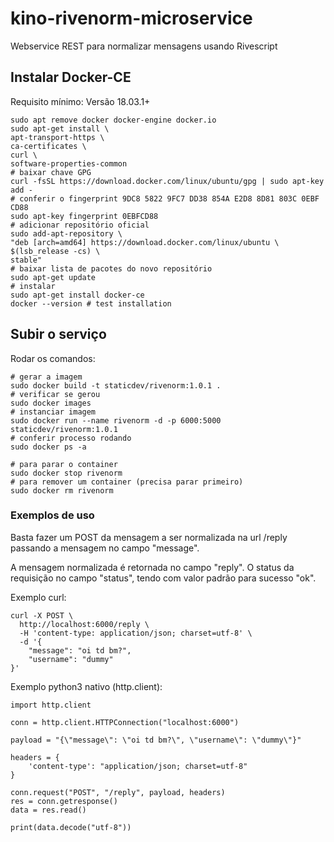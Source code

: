 kino-rivenorm-microservice
==========================

Webservice REST para normalizar mensagens usando Rivescript

Instalar Docker-CE
------------------

Requisito mínimo: Versão 18.03.1+

``` {.sourceCode .sh}
sudo apt remove docker docker-engine docker.io
sudo apt-get install \
apt-transport-https \
ca-certificates \
curl \
software-properties-common
# baixar chave GPG
curl -fsSL https://download.docker.com/linux/ubuntu/gpg | sudo apt-key add -
# conferir o fingerprint 9DC8 5822 9FC7 DD38 854A E2D8 8D81 803C 0EBF CD88
sudo apt-key fingerprint 0EBFCD88
# adicionar repositório oficial
sudo add-apt-repository \
"deb [arch=amd64] https://download.docker.com/linux/ubuntu \
$(lsb_release -cs) \
stable"
# baixar lista de pacotes do novo repositório
sudo apt-get update
# instalar
sudo apt-get install docker-ce
docker --version # test installation
```

Subir o serviço
---------------

Rodar os comandos:

``` {.sourceCode .sh}
# gerar a imagem
sudo docker build -t staticdev/rivenorm:1.0.1 .
# verificar se gerou
sudo docker images
# instanciar imagem
sudo docker run --name rivenorm -d -p 6000:5000 staticdev/rivenorm:1.0.1
# conferir processo rodando
sudo docker ps -a

# para parar o container
sudo docker stop rivenorm
# para remover um container (precisa parar primeiro)
sudo docker rm rivenorm
```

### Exemplos de uso

Basta fazer um POST da mensagem a ser normalizada na url /reply passando
a mensagem no campo "message".

A mensagem normalizada é retornada no campo "reply". O status da
requisição no campo "status", tendo com valor padrão para sucesso "ok".

Exemplo curl:

``` {.sourceCode .sh}
curl -X POST \
  http://localhost:6000/reply \
  -H 'content-type: application/json; charset=utf-8' \
  -d '{
    "message": "oi td bm?",
    "username": "dummy"
}'
```

Exemplo python3 nativo (http.client):

``` {.sourceCode .python}
import http.client

conn = http.client.HTTPConnection("localhost:6000")

payload = "{\"message\": \"oi td bm?\", \"username\": \"dummy\"}"

headers = {
    'content-type': "application/json; charset=utf-8"
}

conn.request("POST", "/reply", payload, headers)
res = conn.getresponse()
data = res.read()

print(data.decode("utf-8"))
```
